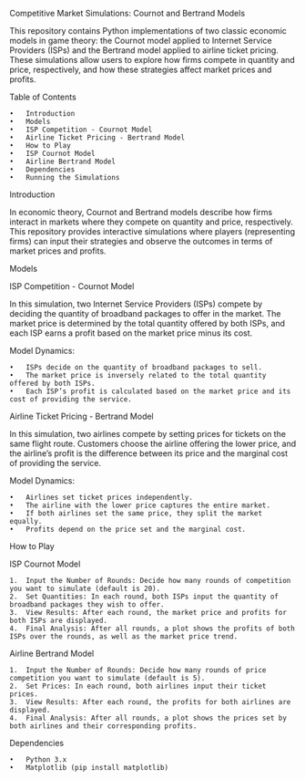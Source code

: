 Competitive Market Simulations: Cournot and Bertrand Models

This repository contains Python implementations of two classic economic models in game theory: the Cournot model applied to Internet Service Providers (ISPs) and the Bertrand model applied to airline ticket pricing. These simulations allow users to explore how firms compete in quantity and price, respectively, and how these strategies affect market prices and profits.

Table of Contents

	•	Introduction
	•	Models
	•	ISP Competition - Cournot Model
	•	Airline Ticket Pricing - Bertrand Model
	•	How to Play
	•	ISP Cournot Model
	•	Airline Bertrand Model
	•	Dependencies
	•	Running the Simulations

Introduction

In economic theory, Cournot and Bertrand models describe how firms interact in markets where they compete on quantity and price, respectively. This repository provides interactive simulations where players (representing firms) can input their strategies and observe the outcomes in terms of market prices and profits.

Models

ISP Competition - Cournot Model

In this simulation, two Internet Service Providers (ISPs) compete by deciding the quantity of broadband packages to offer in the market. The market price is determined by the total quantity offered by both ISPs, and each ISP earns a profit based on the market price minus its cost.

Model Dynamics:

	•	ISPs decide on the quantity of broadband packages to sell.
	•	The market price is inversely related to the total quantity offered by both ISPs.
	•	Each ISP’s profit is calculated based on the market price and its cost of providing the service.

Airline Ticket Pricing - Bertrand Model

In this simulation, two airlines compete by setting prices for tickets on the same flight route. Customers choose the airline offering the lower price, and the airline’s profit is the difference between its price and the marginal cost of providing the service.

Model Dynamics:

	•	Airlines set ticket prices independently.
	•	The airline with the lower price captures the entire market.
	•	If both airlines set the same price, they split the market equally.
	•	Profits depend on the price set and the marginal cost.

How to Play

ISP Cournot Model

	1.	Input the Number of Rounds: Decide how many rounds of competition you want to simulate (default is 20).
	2.	Set Quantities: In each round, both ISPs input the quantity of broadband packages they wish to offer.
	3.	View Results: After each round, the market price and profits for both ISPs are displayed.
	4.	Final Analysis: After all rounds, a plot shows the profits of both ISPs over the rounds, as well as the market price trend.

Airline Bertrand Model

	1.	Input the Number of Rounds: Decide how many rounds of price competition you want to simulate (default is 5).
	2.	Set Prices: In each round, both airlines input their ticket prices.
	3.	View Results: After each round, the profits for both airlines are displayed.
	4.	Final Analysis: After all rounds, a plot shows the prices set by both airlines and their corresponding profits.

Dependencies

	•	Python 3.x
	•	Matplotlib (pip install matplotlib)
